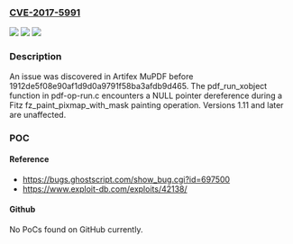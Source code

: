 ### [CVE-2017-5991](https://cve.mitre.org/cgi-bin/cvename.cgi?name=CVE-2017-5991)
![](https://img.shields.io/static/v1?label=Product&message=n%2Fa&color=blue)
![](https://img.shields.io/static/v1?label=Version&message=n%2Fa&color=blue)
![](https://img.shields.io/static/v1?label=Vulnerability&message=n%2Fa&color=brighgreen)

### Description

An issue was discovered in Artifex MuPDF before 1912de5f08e90af1d9d0a9791f58ba3afdb9d465. The pdf_run_xobject function in pdf-op-run.c encounters a NULL pointer dereference during a Fitz fz_paint_pixmap_with_mask painting operation. Versions 1.11 and later are unaffected.

### POC

#### Reference
- https://bugs.ghostscript.com/show_bug.cgi?id=697500
- https://www.exploit-db.com/exploits/42138/

#### Github
No PoCs found on GitHub currently.

